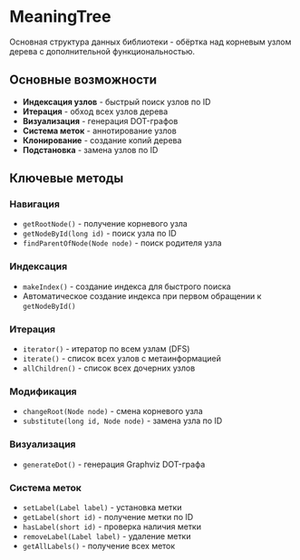 # MeaningTree

Основная структура данных библиотеки - обёртка над корневым узлом дерева с дополнительной функциональностью.

## Основные возможности

* **Индексация узлов** - быстрый поиск узлов по ID
* **Итерация** - обход всех узлов дерева
* **Визуализация** - генерация DOT-графов
* **Система меток** - аннотирование узлов
* **Клонирование** - создание копий дерева
* **Подстановка** - замена узлов по ID

## Ключевые методы

### Навигация
* `getRootNode()` - получение корневого узла
* `getNodeById(long id)` - поиск узла по ID
* `findParentOfNode(Node node)` - поиск родителя узла

### Индексация
* `makeIndex()` - создание индекса для быстрого поиска
* Автоматическое создание индекса при первом обращении к `getNodeById()`

### Итерация
* `iterator()` - итератор по всем узлам (DFS)
* `iterate()` - список всех узлов с метаинформацией
* `allChildren()` - список всех дочерних узлов

### Модификация
* `changeRoot(Node node)` - смена корневого узла
* `substitute(long id, Node node)` - замена узла по ID

### Визуализация
* `generateDot()` - генерация Graphviz DOT-графа

### Система меток
* `setLabel(Label label)` - установка метки
* `getLabel(short id)` - получение метки по ID
* `hasLabel(short id)` - проверка наличия метки
* `removeLabel(Label label)` - удаление метки
* `getAllLabels()` - получение всех меток
